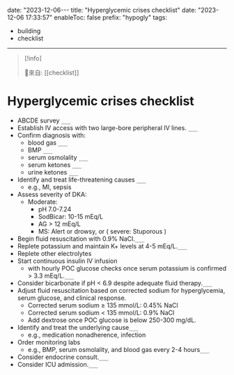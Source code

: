 date: "2023-12-06---
title: "Hyperglycemic crises checklist"
date: "2023-12-06 17:33:57"
enableToc: false
prefix: "hypogly"
tags:
  - building
  - checklist
---
> [!info]
>
> 🌱來自: [[checklist]]
# Hyperglycemic crises checklist
- ABCDE survey `___`
- Establish IV access with two large-bore peripheral IV lines. `___`
- Confirm diagnosis with:
  - blood gas `___`
  - BMP `___`
  - serum osmolality `___`
  - serum ketones `___`
  - urine ketones `___`
- Identify and treat life-threatening causes `___`
  - e.g., MI, sepsis
- Assess severity of DKA:
  - Moderate:
    - pH 7.0-7.24
    - SodBicar: 10-15 mEq/L
    - AG \> 12 mEq/L
    - MS: Alert or drowsy, or ( severe: Stuporous )
- Begin fluid resuscitation with 0.9% NaCl.`___`
- Replete potassium and maintain K+ levels at 4-5 mEq/L.`___`
- Replete other electrolytes
- Start continuous insulin IV infusion
  - with hourly POC glucose checks once serum potassium is confirmed > 3.3 mEq/L.`___`
- Consider bicarbonate if pH \< 6.9 despite adequate fluid therapy.`___`
- Adjust fluid resuscitation based on corrected sodium for hyperglycemia, serum glucose, and clinical response.
  - Corrected serum sodium ≥ 135 mmol/L: 0.45% NaCl
  - Corrected serum sodium < 135 mmol/L: 0.9% NaCl
  - Add dextrose once POC glucose is below 250-300 mg/dL.
- Identify and treat the underlying cause`___`
  - e.g., medication nonadherence, infection
- Order monitoring labs
  - e.g., BMP, serum osmolality, and blood gas every 2-4 hours`___`
- Consider endocrine consult.`___`
- Consider ICU admission.`___`
